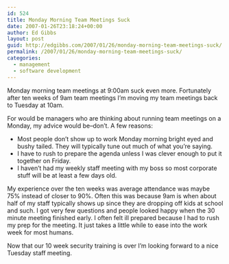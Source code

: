```yaml
---
id: 524
title: Monday Morning Team Meetings Suck
date: 2007-01-26T23:18:24+00:00
author: Ed Gibbs
layout: post
guid: http://edgibbs.com/2007/01/26/monday-morning-team-meetings-suck/
permalink: /2007/01/26/monday-morning-team-meetings-suck/
categories:
  - management
  - software development
---
```

Monday morning team meetings at 9:00am suck even more. Fortunately after ten weeks of 9am team meetings I&#8217;m moving my team meetings back to Tuesday at 10am.

For would be managers who are thinking about running team meetings on a Monday, my advice would be&#8211;don&#8217;t. A few reasons:

  * Most people don&#8217;t show up to work Monday morning bright eyed and bushy tailed. They will typically tune out much of what you&#8217;re saying.
  * I have to rush to prepare the agenda unless I was clever enough to put it together on Friday.
  * I haven&#8217;t had my weekly staff meeting with my boss so most corporate stuff will be at least a few days old.

My experience over the ten weeks was average attendance was maybe 75% instead of closer to 90%. Often this was because 9am is when about half of my staff typically shows up since they are dropping off kids at school and such. I got very few questions and people looked happy when the 30 minute meeting finished early. I often felt ill prepared because I had to rush my prep for the meeting. It just takes a little while to ease into the work week for most humans. 

Now that our 10 week security training is over I&#8217;m looking forward to a nice Tuesday staff meeting.